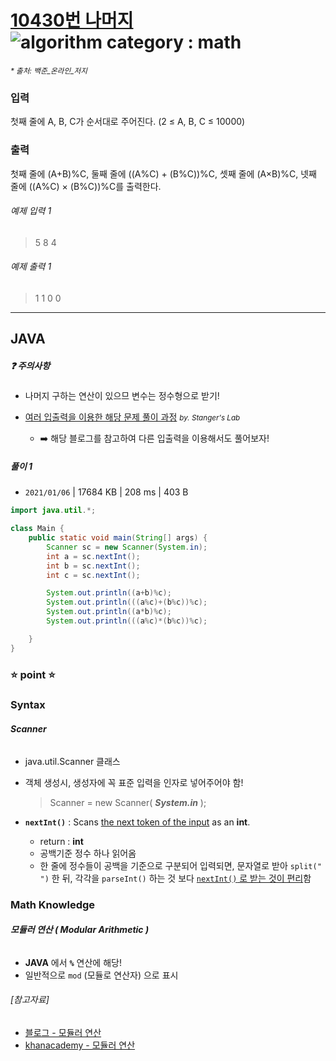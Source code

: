 # [10430번 나머지](https://www.acmicpc.net/problem/10430) ![algorithm category : math](https://img.shields.io/badge/BOJ-math-yellow)

<small> _* 출처: 백준_온라인_저지_ </small>

### 입력
첫째 줄에 A, B, C가 순서대로 주어진다. (2 ≤ A, B, C ≤ 10000)

### 출력
첫째 줄에 (A+B)%C, 둘째 줄에 ((A%C) + (B%C))%C, 셋째 줄에 (A×B)%C, 넷째 줄에 ((A%C) × (B%C))%C를 출력한다.

###### 예제 입력 1
>5 8 4

###### 예제 출력 1
>1
1
0
0

---

## JAVA


##### :question: 주의사항
- 나머지 구하는 연산이 있으므 변수는 정수형으로 받기!

- [여러 입출력을 이용한 해당 문제 풀이 과정](https://st-lab.tistory.com/19) <small> _by. Stanger's Lab_ </small>
  - :arrow_right: 해당 블로그를 참고하여 다른 입출력을 이용해서도 풀어보자!

##### 풀이 1

- `2021/01/06` | 17684 KB | 208 ms | 403 B

```JAVA
import java.util.*;

class Main {
    public static void main(String[] args) {
        Scanner sc = new Scanner(System.in);
        int a = sc.nextInt();
        int b = sc.nextInt();
        int c = sc.nextInt();

        System.out.println((a+b)%c);
        System.out.println(((a%c)+(b%c))%c);
        System.out.println((a*b)%c);
        System.out.println(((a%c)*(b%c))%c);

    }
}
```

### :star: point :star:

### Syntax

###### **Scanner**
- java.util.Scanner 클래스
- 객체 생성시, 생성자에 꼭 표준 입력을 인자로 넣어주어야 함!

  >Scanner = new Scanner( ***System.in*** );

- **`nextInt()`** : Scans <u>the next token of the input</u> as an **int**.
  - return : **int**
  - 공백기준 정수 하나 읽어옴
  - 한 줄에 정수들이 공백을 기준으로 구분되어 입력되면, 문자열로 받아 `split(" ")` 한 뒤, 각각을  `parseInt()` 하는 것 보다 <u> `nextInt()` 로 받는 것이 편리</u>함

### Math Knowledge

###### **모듈러 연산 ( Modular Arithmetic )**

- **JAVA** 에서 **`%`** 연산에 해당!
- 일반적으로 `mod` (모듈로 연산자) 으로 표시



###### [참고자료]
- [블로그 - 모듈러 연산](https://www.crocus.co.kr/1231)
- [khanacademy - 모듈러 연산](https://ko.khanacademy.org/computing/computer-science/cryptography/modarithmetic/a/what-is-modular-arithmetic)
